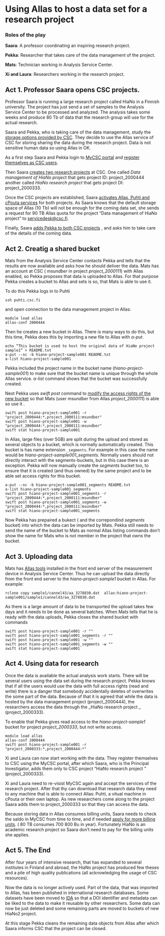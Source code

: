 # Using Allas to host a data set for a research project #


### Roles of the play ###

**Saara**:   A professor coordinating an inspiring research project.

**Pekka**:  Researcher that takes care of the data management of the project.

**Mats**:    Technician working in Analysis Service Center.

**Xi and Laura**:   Researchers working in the research project. 
 

## Act 1. Professor Saara opens CSC projects. ##

Professor Saara is running a large research project called HiaNo in a Finnish university. 
The project has just send a set of samples to the Analysis Service Center to be processed and analyzed. 
The analysis takes some weeks and produce 80 Tb of data that the research group will use for the actual research.

Saara and Pekka, who is taking care of the data management, study the [storage options provided by CSC](https://research.csc.fi/data-management). They decide to use the Allas service of CSC for storing sharing the data during the research project. Data is not sensitive human data so using Allas in OK. 

As a first step Saara and Pekka login to [MyCSC portal](https://my.csc.fi) and [register themselves as CSC users](../../accounts/how-to-create-new-user-account.md).

Then Saara [creates two research projects](../../accounts/how-to-create-new-project.md) at CSC. One called _Data management of HiaNo project_ that gets project ID: project_2000444  another called _HiaNo research project_ that gets project DI: project_2000333.

Once the CSC projects are established, Saara [activates Allas, Puhti and cPouta services](../../accounts/how-to-add-service-access-for-project.md) for both projects. As Saara knows that the default storage space of Allas (10 Tb) will not be enough for the coming data set, she sends a request for 90 TB Allas quota for the project “Data management of HiaNo project” to servicedesk@csc.fi.

Finally, Saara [adds Pekka to both CSC projects](../../accounts/how-to-add-member-to-project.md)
, and asks him to take care of the details of the coming data.  

## Act 2. Creatig a shared bucket ##

Mats from the Analysis Service Center contacts Pekka and tells that the results are now available and asks how he should deliver the data. Mats has an account at CSC ( _msundber_ in project _project_2000111_) with Allas enabled, so Pekka proposes that data is uploaded to Allas. For that purpose Pekka creates a bucket to Allas and sets is so, that Mats is able to use it.

To do this Pekka logs in to Puhti 
```text
ssh puhti.csc.fi   
```
and open connection to the data management project in Allas:
```text
module load allas
allas-conf 2000444
```
Then he creates a new bucket in Allas. There is many ways to do this, but this time, Pekka does this by importing a new file to Allas with _a-put_.

```text
echo “This bucket is used to host the original data of HiaNo project sample1” > README.txt
a-put --nc -b hiano-project-sample001 README.txt
a-list hiano-project-sample001 
```
Pekka included the project name in the bucket name (_hiano-project-sample001_) to make sure that the bucket name is unique through the whole Allas service. _a-list_ command shows that the bucket was successfully created.

Next Pekka uses _swift post_ command to [modify the access rights of the new bucket](./using_allas/swift_client.md#giving-another-project-read-and-write-access-to-a-bucket) so that Mats (user _msundber_ from Allas _project_2000111_) is able so use it .
```text
swift post hiano-project-sample001 -r "project_2000444:*,project_2000111:msundber"
swift post hiano-project-sample001 -w "project_2000444:*,project_2000111:msundber"
swift stat hiano-project-sample001
```
In Allas, large files (over 5GB) are split during the upload and stored as several objects to a bucket, which is normally automatically created. This bucket is has name extension `_segments`. For example in this case the name would be _hiano-project-sample001_segments_. Normally users should not directly interact with the segments-buckets, but in this case there is an exception. Pekka will now manually create the _segments_ bucket too, to ensure that it is created (and thus owned) by the same project and to be able set access rights for this bucket.

```text
a-put --nc -b hiano-project-sample001_segments README.txt
a-list hiano-project-sample001_segments
swift post hiano-project-sample001_segments -r "project_2000444:*,project_2000111:msundber"
swift post hiano-project-sample001_segments -w "project_2000444:*,project_2000111:msundber"
swift stat hiano-project-sample001_segments
```
Now Pekka has prepaired a bukect ( and the correpondind _segments_ bucket) into which the data can be imported by Mats. 
Pekka still needs to send the name of the bucket to Mats as normal Allas listing commands don’t show the name for Mats who is not member in the project that owns the bucket.

## Act 3. Uploading data

Mats has [Allas tools](https://github.com/CSCfi/allas-cli-utils) installed in the front end server of the measurement device in Analysis Service Center. Thus he can upload the data directly from the front end server to the _hiano-project-sample1_ bucket in Allas. For example:
```text
rclone copy sample1/cannel43/aa_3278830.dat  allas:hiano-project-sample001/sample1/cannel43/aa_3278830.dat
```
As there is a large amount of data to be transported the upload takes few days and it needs to be done as several batches. When Mats tells that he is ready with the data uploads, Pekka closes the shared bucket with commands
```text
swift post hiano-project-sample001 -r ""
swift post hiano-project-sample001_segments -r ""
swift post hiano-project-sample001 -w ""
swift post hiano-project-sample001_segments -w ""
swift stat hiano-project-sample001
```

## Act 4. Using data for research ##

Once the data is available the actual analysis work starts. There will be several users using the data set during the research project. Pekka knows that if all the users would use the data with full access rights (read and write) there is a danger that somebody accidentally deletes of overwrites the some part of the data. Because of that it is agreed that while the data is hosted by the data management project (project_2000444), the researchers access the data through the _HiaNo research project _ (project_2000333).

To enable that Pekka gives read access to the _hiano-project-sample1_ bucket for project _project_2000333_, but not write access.
```text
module load allas
allas-conf 2000444
swift post hiano-project-sample001 -r "project_2000333:*,project_2000444:*"
```
Xi and Laura can now start working with the data. They register themselves to CSC  using the MyCSC portal, after which Saara, who is the Principal Investigator, adds them only to CSC project “HiaNo research project ” (project_2000333).

Xi and Laura need to re-visist MyCSC again and accept the services of the research project. After that thy can download that  research data they need to any machine that is able to connect Allas: Puhti, a vitual machine in cPouta or their own laptop. As new researchers come along to the project Saara adds them to project_2000333 so that they can access the data.

Because storing data in Allas consumes billing units, Saara needs to check the saldo in MyCSC from time to time, and if needed [apply for more billing units](../../accounts/how-to-apply-for-resources.md). ( 80 TB consumes 700 800 Bu in year). Fortunately HiaNo is an academic research project so Saara don’t need to pay for the billing units she applies.


## Act 5. The End ##

After four years of intensive research, that has expanded to several institutes in Finland and abroad, the HiaNo project has produced few theses and a pile of high quality publications (all acknowledging the usage of CSC resources).  

Now the data is no longer actively used. Part of the data, that was imported to Allas, has been published in international research databases. Some datasets have been moved to [IDA]( https://ida.fairdata.fi) so that a DOI identifier and metadata can be liked to the data to make it reusable by other researchers. Some data can now be just deleted and some remaining parts are moved to buckets of new HiaNo2 project.

At this stage Pekka cleans the remaining data objects from Allas after which Saara informs CSC that the project can be closed.
